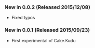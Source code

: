 ### New in 0.0.2 (Released 2015/12/08)
* Fixed typos
### New in 0.0.1 (Released 2015/09/23)
* First experimental of Cake.Kudu